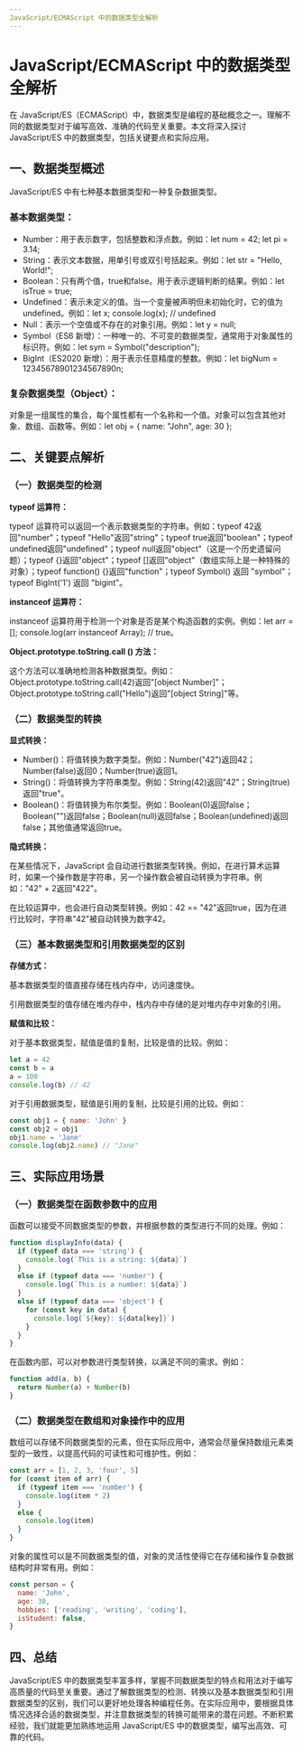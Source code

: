 ```yaml
---
JavaScript/ECMAScript 中的数据类型全解析
---
```


# JavaScript/ECMAScript 中的数据类型全解析

在 JavaScript/ES（ECMAScript）中，数据类型是编程的基础概念之一。理解不同的数据类型对于编写高效、准确的代码至关重要。本文将深入探讨 JavaScript/ES 中的数据类型，包括关键要点和实际应用。

## 一、数据类型概述

JavaScript/ES 中有七种基本数据类型和一种复杂数据类型。

### 基本数据类型：

- Number：用于表示数字，包括整数和浮点数。例如：let num = 42; let pi = 3.14;
- String：表示文本数据，用单引号或双引号括起来。例如：let str = "Hello, World!";
- Boolean：只有两个值，true和false。用于表示逻辑判断的结果。例如：let isTrue = true;
- Undefined：表示未定义的值。当一个变量被声明但未初始化时，它的值为undefined。例如：let x; console.log(x); // undefined
- Null：表示一个空值或不存在的对象引用。例如：let y = null;
- Symbol（ES6 新增）：一种唯一的、不可变的数据类型，通常用于对象属性的标识符。例如：let sym = Symbol("description");
- BigInt（ES2020 新增）：用于表示任意精度的整数。例如：let bigNum = 12345678901234567890n;

### 复杂数据类型（Object）：

对象是一组属性的集合，每个属性都有一个名称和一个值。对象可以包含其他对象、数组、函数等。例如：let obj = { name: "John", age: 30 };

## 二、关键要点解析

### （一）数据类型的检测

**typeof 运算符：**

typeof 运算符可以返回一个表示数据类型的字符串。例如：typeof 42返回"number"；typeof "Hello"返回"string"；typeof true返回"boolean"；typeof undefined返回"undefined"；typeof null返回"object"（这是一个历史遗留问题）；typeof {}返回"object"；typeof []返回"object"（数组实际上是一种特殊的对象）；typeof function() {}返回"function"；typeof Symbol() 返回 "symbol"；typeof BigInt('1') 返回 "bigint"。

**instanceof 运算符：**

instanceof 运算符用于检测一个对象是否是某个构造函数的实例。例如：let arr = []; console.log(arr instanceof Array); // true。

**Object.prototype.toString.call () 方法：**

这个方法可以准确地检测各种数据类型。例如：Object.prototype.toString.call(42)返回"[object Number]"；Object.prototype.toString.call("Hello")返回"[object String]"等。

### （二）数据类型的转换

**显式转换：**

- Number()：将值转换为数字类型。例如：Number("42")返回42；Number(false)返回0；Number(true)返回1。
- String()：将值转换为字符串类型。例如：String(42)返回"42"；String(true)返回"true"。
- Boolean()：将值转换为布尔类型。例如：Boolean(0)返回false；Boolean("")返回false；Boolean(null)返回false；Boolean(undefined)返回false；其他值通常返回true。

**隐式转换：**

在某些情况下，JavaScript 会自动进行数据类型转换。例如，在进行算术运算时，如果一个操作数是字符串，另一个操作数会被自动转换为字符串。例如："42" + 2返回"422"。

在比较运算中，也会进行自动类型转换。例如：42 == "42"返回true，因为在进行比较时，字符串"42"被自动转换为数字42。

### （三）基本数据类型和引用数据类型的区别

**存储方式：**

基本数据类型的值直接存储在栈内存中，访问速度快。

引用数据类型的值存储在堆内存中，栈内存中存储的是对堆内存中对象的引用。

**赋值和比较：**

对于基本数据类型，赋值是值的复制，比较是值的比较。例如：

```javascript
let a = 42
const b = a
a = 100
console.log(b) // 42
```

对于引用数据类型，赋值是引用的复制，比较是引用的比较。例如：

```javascript
const obj1 = { name: 'John' }
const obj2 = obj1
obj1.name = 'Jane'
console.log(obj2.name) // "Jane"
```

## 三、实际应用场景

### （一）数据类型在函数参数中的应用

函数可以接受不同数据类型的参数，并根据参数的类型进行不同的处理。例如：

```javascript
function displayInfo(data) {
  if (typeof data === 'string') {
    console.log(`This is a string: ${data}`)
  }
  else if (typeof data === 'number') {
    console.log(`This is a number: ${data}`)
  }
  else if (typeof data === 'object') {
    for (const key in data) {
      console.log(`${key}: ${data[key]}`)
    }
  }
}
```

在函数内部，可以对参数进行类型转换，以满足不同的需求。例如：

```javascript
function add(a, b) {
  return Number(a) + Number(b)
}
```

### （二）数据类型在数组和对象操作中的应用

数组可以存储不同数据类型的元素，但在实际应用中，通常会尽量保持数组元素类型的一致性，以提高代码的可读性和可维护性。例如：

```javascript
const arr = [1, 2, 3, 'four', 5]
for (const item of arr) {
  if (typeof item === 'number') {
    console.log(item * 2)
  }
  else {
    console.log(item)
  }
}
```

对象的属性可以是不同数据类型的值，对象的灵活性使得它在存储和操作复杂数据结构时非常有用。例如：

```javascript
const person = {
  name: 'John',
  age: 30,
  hobbies: ['reading', 'writing', 'coding'],
  isStudent: false,
}
```

## 四、总结

JavaScript/ES 中的数据类型丰富多样，掌握不同数据类型的特点和用法对于编写高质量的代码至关重要。通过了解数据类型的检测、转换以及基本数据类型和引用数据类型的区别，我们可以更好地处理各种编程任务。在实际应用中，要根据具体情况选择合适的数据类型，并注意数据类型的转换可能带来的潜在问题。不断积累经验，我们就能更加熟练地运用 JavaScript/ES 中的数据类型，编写出高效、可靠的代码。
